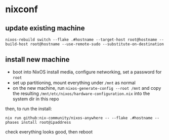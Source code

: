 # nixconf

## update existing machine

```
nixos-rebuild switch --flake .#hostname --target-host root@hostname --build-host root@hostname --use-remote-sudo --substitute-on-destination 
```

## install new machine

* boot into NixOS install media, configure networking, set a password for `root`
* set up partitioning, mount everything under `/mnt` as normal
* on the new machine, run `nixos-generate-config --root /mnt` and copy the resulting `/mnt/etc/nixos/hardware-configuration.nix` into the system dir in this repo

then, to run the install:

```
nix run github:nix-community/nixos-anywhere -- --flake .#hostname --phases install root@ipaddress
```

check everything looks good, then reboot
